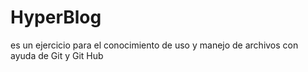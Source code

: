 # HyperBlog
es un ejercicio para el conocimiento de uso y manejo de archivos con ayuda de Git y Git Hub
